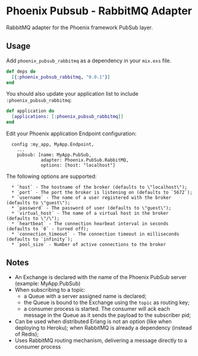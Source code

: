 Phoenix Pubsub - RabbitMQ Adapter
=================================

RabbitMQ adapter for the Phoenix framework PubSub layer.

## Usage

Add `phoenix_pubsub_rabbitmq` as a dependency in your `mix.exs` file.

```elixir
def deps do
  [{:phoenix_pubsub_rabbitmq, "0.0.1"}]
end
```

You should also update your application list to include `:phoenix_pubsub_rabbitmq`:

```elixir
def application do
  [applications: [:phoenix_pubsub_rabbitmq]]
end
```

Edit your Phoenix application Endpoint configuration:

      config :my_app, MyApp.Endpoint,
        ...
        pubsub: [name: MyApp.PubSub,
                 adapter: Phoenix.PubSub.RabbitMQ,
                 options: [host: "localhost"]


The following options are supported:

      * `host` - The hostname of the broker (defaults to \"localhost\");
      * `port` - The port the broker is listening on (defaults to `5672`);
      * `username` - The name of a user registered with the broker (defaults to \"guest\");
      * `password` - The password of user (defaults to \"guest\");
      * `virtual_host` - The name of a virtual host in the broker (defaults to \"/\");
      * `heartbeat` - The connection hearbeat interval in seconds (defaults to `0` - turned off);
      * `connection_timeout` - The connection timeout in milliseconds (defaults to `infinity`);
      * `pool_size` - Number of active connections to the broker

## Notes

  * An Exchange is declared with the name of the Phoenix PubSub server (example: MyApp.PubSub)
  * When subscribing to a topic:
      * a Queue with a server assigned name is declared;
      * the Queue is bound to the Exchange using the `topic` as routing key;
      * a consumer process is started. The consumer will ack each message in the Queue as it sends the payload to the subscriber pid;
  * Can be used when distributed Erlang is not an option (like when deploying to Heroku); when RabbitMQ is already a dependency (instead of Redis);
  * Uses RabbitMQ routing mechanism, delivering a message directly to a consumer process
